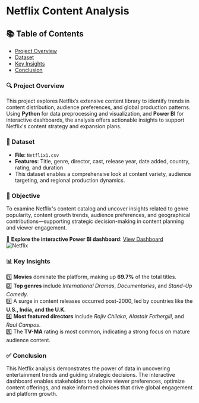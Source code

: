 # Netflix Content Analysis

## 📚 Table of Contents  
- [Project Overview](#project-overview)  
- [Dataset](#dataset)  
- [Key Insights](#key-insights)  
- [Conclusion](#conclusion)

### 🔍 Project Overview  
This project explores Netflix’s extensive content library to identify trends in content distribution, audience preferences, and global production patterns. Using **Python** for data preprocessing and visualization, and **Power BI** for interactive dashboards, the analysis offers actionable insights to support Netflix's content strategy and expansion plans.

### 📁 Dataset  
- **File**: `Netflix1.csv`  
- **Features**: Title, genre, director, cast, release year, date added, country, rating, and duration  
- This dataset enables a comprehensive look at content variety, audience targeting, and regional production dynamics.

### 🎯 Objective  
To examine Netflix's content catalog and uncover insights related to genre popularity, content growth trends, audience preferences, and geographical contributions—supporting strategic decision-making in content planning and viewer engagement.

🔗 **Explore the interactive Power BI dashboard**: [View Dashboard](https://lnkd.in/giqjbAE2)  
![Netflix](https://github.com/user-attachments/assets/365176f9-3a8c-458e-b77f-a1fb74c36b8b)

### 📊 Key Insights  

1️⃣ **Movies** dominate the platform, making up **69.7%** of the total titles.  
2️⃣ **Top genres** include *International Dramas*, *Documentaries*, and *Stand-Up Comedy*.  
3️⃣ A surge in content releases occurred post-2000, led by countries like the **U.S., India, and the U.K.**  
4️⃣ **Most featured directors** include *Rajiv Chilaka*, *Alastair Fothergill*, and *Raul Campos*.  
5️⃣ The **TV-MA** rating is most common, indicating a strong focus on mature audience content.

### ✅ Conclusion  
This Netflix analysis demonstrates the power of data in uncovering entertainment trends and guiding strategic decisions. The interactive dashboard enables stakeholders to explore viewer preferences, optimize content offerings, and make informed choices that drive global engagement and platform growth.
